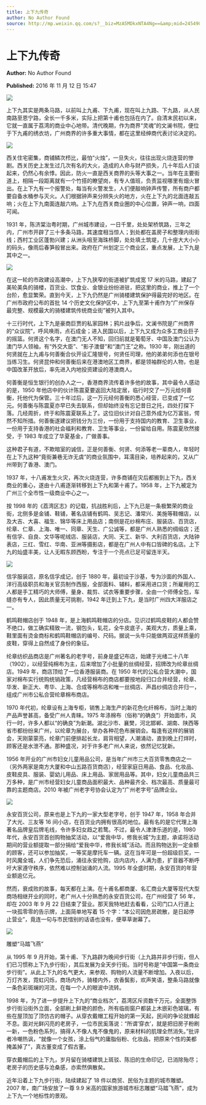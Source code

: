 ```yaml
---
title: 上下九传奇
author: No Author Found
source: http://mp.weixin.qq.com/s?__biz=MzA5MDkxNTA4Ng==&amp;mid=2454904588&amp;idx=1&amp;sn=770cc44268a2b65848dec0e7e6e2b264&amp;chksm=87a2176db0d59e7bf4fb5696b716940a8668ea735809348aaa8f392abe1de32b969a37384d38#rd
---
```


# 上下九传奇

**Author:** No Author Found

**Published:** 2016 年 11 月 12 日 15:47

![](http://mmbiz.qpic.cn/mmbiz_jpg/PJWG74pLsMY6VjSs8icl92DouG8adAGS0ibIkmicA6dYrXchQel1ic3LTtD572I9r9sbW2tOnBvpibgicAXRcdc4p5aA/0?wx_fmt=jpeg)

上下九其实是两条马路，以前叫上九甫、下九甫，现在叫上九路、下九路，从人民南路至恩宁路，全长一千多米，实际上把第十甫也包括在内了。自清末民初以来，它就一直属于荔湾的商业中心地带。清代晚期，作为商界“灵魂”的文澜书院，便位于下九甫的绣衣坊，广州商界的许多重大事情，都在这里经绅商代表讨论决定的。

![](http://mmbiz.qpic.cn/mmbiz_jpg/PJWG74pLsMbzD6Dfp786Qkr6KSGXlglw3chgg9NXRUAhb7F41JEJkBQe2cQshzh5SJw5UCCZLe2H90xNn0ARnA/0?wx_fmt=jpeg)

西关住宅密集，商铺鳞次栉比，最怕“火烛”，一旦失火，往往出现火烧连营的惨剧。西关历史上发生过几次有名的大火，造成的人命与财产损失，几十年后人们谈起来，仍然心有余悸。因此，防火一直是西关商界的头等大事之一。当年在主要街道上，相隔一段距离就有一个竹搭的瞭望岗，有专人值班，负责监视哪里有烟火冒出。在上下九有一个报警处，每当有火警发生，人们便敲响钟声传警，所有商户都要自备水桶参与灭火。人们根据钟声来分辨失火的地方，火在上下九的北面连敲五响；火在上下九南面连敲六响。上下九在西关商业圈的中心位置，钟声一响，四面可闻。

1931 年，陈济棠治粤时期，广州城市建设，一日千里，处处架桥筑路，三年之内，广州市开辟了三十多条马路，其速度相当惊人；到处都在盖房子和整理内街街线；西村工业区蓬勃兴建；从洲头咀至海珠桥脚，处处填土筑堤，几十座大大小小的码头，像雨后春笋般冒出来。政府在广州划定三个商业区，重点发展，上下九是其中之一。

![](http://mmbiz.qpic.cn/mmbiz_jpg/PJWG74pLsMbzD6Dfp786Qkr6KSGXlglwDmZgTMaw9rVayvuzibTd1lzwANoyDRuAN5OVDpDwvciaHicKFNzPuNzcA/0?wx_fmt=jpeg)

在这一轮的市政建设高潮中，上下九狭窄的街道被扩筑成宽 17 米的马路，建起了美轮美奂的骑楼，百货业、饮食业、金银业纷纷进驻，把这里的商业，推上了一个台阶，愈显繁荣。直到今天，上下九仍然是广州骑楼建筑保护得最完好的地区。在广州市政府公布的首批 14 个历史文化保护区中，上下九至第十甫作为“广州保存最完整、规模最大的骑楼建筑传统商业街”被列入其中。

十三行时代，上下九是豪商巨贾的私家园林；鸦片战争后，文澜书院是广州商界的“众议院”，呼风唤雨，点石成金；进入民国以后，上下九又成为众多工商业巨子的摇篮。何贤这个名字，在澳门无人不知，回归前就是葡萄牙、中国及澳门公认为澳门华人领袖，有“外交大臣”、“影子澳督”和“澳门王”之称。1930 年，刚出道的何贤就在上九甫与何善衡合伙开设汇隆银号，何贤任司理，他的弟弟何添也在银号当练习生。何贤昆仲和何善衡后来在港澳地区工商界，都是领袖群伦的人物，也是中国改革开放后，率先进入内地投资建设的港澳商人。

何善衡是恒生银行的创办人之一，香港商界流传着许多他的故事，其中最令人感动的是，1950 年他店中的伙计陈震夏要返回大陆定居，临行时交了一万元给何善衡，托他代为保管。三十年过后，这一万元经何善衡的悉心经营，已变成了一亿元。何善衡与陈震夏亦早已失去联系，但却始终没有忘记昔日之托，四处打探下落。几经周折，终于和陈震夏联系上了。这位旧伙计对自己意外成为亿万富翁，愕然不知所措。何善衡遂建议把钱分为三份，一份用于支持国内的教育、卫生事业，一份用于支持香港的社会福利和教育、卫生等事业，一份留给自用。陈震夏欣然接受，于 1983 年成立了华夏基金，广做善事。

这种君子有道，不欺暗室的诚信，正是何善衡、何贤、何添等老一辈商人，年轻时在上下九这种“竟街兼巷无诈无虞”的商业氛围中，耳濡目染，培养起来的，又从广州带到了香港、澳门。

1937 年，十八甫发生火灾，再次火烧连营，许多商铺在灾后都搬到上下九，西关商业的重心，遂由十八甫逐渐转移到上下九和第十甫了。1958 年，上下九被定为广州三个全市性一级商业中心之一。

按 1998 年的《荔湾区志》的记载，抗战胜利后，上下九已是一条极繁荣的商业街，北侧多是金铺、鞋铺，著名店铺有鹤鸣、吴志记、潘常兴、美施等鞋帽店，以及大吉、大喜、福生、锦华等床上用品店；南侧是花纱棉布庄、服装店、百货店，纶章、仁章、上海、唯一、同章、天生、广公诚等，都是广州人熟悉的绸缎店；还有信孚、自良、文华等呢绒店、服装店，大同、天工、新华、大利百货店，大陆钟表店，三红、雪红、华南、亚洲等摄影店，都是在广州人中有口皆碑的名店。上下九的灿盛丰美，让人无暇东顾西盼，专注于一个亮点已足可留连半天。

![](http://mmbiz.qpic.cn/mmbiz_jpg/PJWG74pLsMbzD6Dfp786Qkr6KSGXlglwOyD4HAnbB5ibKWicvMkn83Ry1pIia8wvyymzpcvjIfVplp1ndibibpvyW5w/0?wx_fmt=jpeg)

信孚服装店，原名信孚成记，创于 1880 年，最初设于沙基，专为沙面的外国人、洋行高级职员和海关官员制作西服，全部面料、辅料，都采用进口货；所雇用的工人都是手工精巧的大师傅，量身、裁剪、试衣等重要步骤，全由一个师傅全包，车缝亦有专人，因此质量无可挑剔，1942 年迁到上下九，是当时广州四大洋服店之一。

鹤鸣鞋帽店创于 1948 年，是上海鹤鸣鞋帽店的分店。见识过鹤鸣皮鞋的人都会赞不绝口，做工确实精致一流，钢包头，轧花，全牛皮底子，美观大方，质量上乘，鞋里面有烫金商标和鹤鸣鞋帽店的编号、尺码。据说一头牛只能做两双这样质量的皮鞋，穿得上自然成了身份的象征。

纶章纺织品商店是广州著名的老字号，前身是盛记布店，始建于光绪二十八年（1902），以经营纯棉布为主，后来增加了小批量的丝绸经营，招牌改为纶章丝绸店。1949 年，商店顶给了一位香港服装商。在 1950 年代的公私合营大潮中，国家对棉布实行统购统销政策，凡经营棉布的商店都要按地段归口合并经营，纶章、华发、新正大、粤华、上海、合成等棉布店和唯一丝绸店、声昌纱绸店合并归一，组成广州市公私合营纶章棉布商店。

1970 年代初，纶章设有上海专柜，销售上海生产的新花色化纤棉布，当时上海的产品声誉甚高，备受广州人青睐。1975 年涤棉布（俗称“的确良”）开始面市，风行一时，许多人都以“的确良”为新潮。湖北沙市、襄樊，河北邯郸、湖南、陕西等省市都纷纷来广州，以纶章为展台，举办各种花色布展销会。每逢有这样的展销会，天刚蒙蒙亮，纶章门前便排起长龙，肩背相望，人潮涌动，直到晚上打烊时，顾客还是水泄不通。那种盛况，对于许多老广州人来说，依然记忆犹新。

1956 年开业的广州市妇女儿童用品公司，是当年广州市三大百货零售商店之一（另外两家是南方大厦和中山五路百货商店），经营家庭日用品、食品、化妆品、皮鞋皮具、服装、婴幼儿用品、床上用品、家居用品等。其中，妇女儿童商品共三万多种，是广州市经营妇女儿童商品面积最大、品种最齐全、档次最高、质量最可靠的主题商店。2010 年被广州老字号协会认定为“广州老字号”品牌企业。

![](http://mmbiz.qpic.cn/mmbiz_jpg/PJWG74pLsMbzD6Dfp786Qkr6KSGXlglwMKyT4jRnPphhsib2ibmeAd9dTpkPeDpmtv0EGaUJJlcQsYdBLjSSDtTQ/0?wx_fmt=jpeg)

永安百货公司，原来也是上下九的一家大型老字号，创于 1947 年，1958 年合并了大光、三友等 16 间小店，在百货业内拥有很高的地位。最有名的是它代理上海著名品牌皇后牌毛线，令许多妇女趋之若鹜。不过，最令人津津乐道的是，1980 年代，永安百货首创购物抽奖活动，以“爱我中华，修我长城”为主题，承诺将活动期间的营业额提取一部分捐给“爱我中华，修我长城”活动。而且购物达到一定金额的顾客，还可以参加抽奖，一等奖是摩托车一辆。这在当年可是一份超级巨奖，一时风魔全城，人们争先恐后，涌往永安抢购，店内店内，人满为患，扩音器不断呼吁大家遵守秩序，依然难以控制汹涌的人流。1995 年全盛时期，永安百货的年营业额逾亿元。

然而，衰成败的故事，每天都在上演。在十甫名都商厦、名汇商业大厦等现代大型商场相继开业的同时，老广州人十分熟悉的永安百货公司，在广州经营了 56 年，却在 2003 年 9 月 22 日结束了营业。那天我特地赶去看看，公司门口人行道上一块孤零零的告示牌，上面简单地写着 15 个字：“本公司因危房疏散，是日起停止营业”，竟连一句与市民惜别的话语也没有，便草草谢幕了。

![](http://mmbiz.qpic.cn/mmbiz_jpg/PJWG74pLsMbzD6Dfp786Qkr6KSGXlglwwEVEia7D8zJnTDpvX5U9pPkmXdIvcicyvU2OiaaT6yUibAztnnickvjatFA/0?wx_fmt=jpeg)

雕塑“马踏飞燕”

从 1995 年 9 月开始，第十甫、下九路辟为晚间步行街（上九路并非步行街，但人们已习惯称上下九步行街），其后发展为全天步行街。当时号称是“中国第一条商业步行街”。从此上下九的名气更大，来参观、购物的人流量不断增加。入夜以后，万灯齐发，霓虹闪烁，商场内外，骑楼内外，衣香鬓影，欢声笑语，整条马路就像一条色彩斑斓的河流，在每一个人的眼波中流转。

1998 年，为了进一步提升上下九的“商业档次”，荔湾区斥资数千万元，全面整饰步行街沿街外立面，全部刷上鲜艳的颜色，所有临街窗户都装上木嵌彩色玻璃，有些在屋顶加了顶仿古的帽子。从穿衣戴帽工程开始的第一天起，民间的争论就蜂起不息。面对光鲜闪亮的老房子，一位市民奚落说：“所谓‘穿衣’，就是把旧房子粉刷一新，一色粉色系列，搞得人不像人鬼不像鬼的，原来材料的肌理全然消失。”批评者冷嘲热讽，“就像一个女孩，涂上俗气的庸脂俗粉、化妆品，把原来个性的美都掩盖掉了”，真古董变成了假古董。

穿衣戴帽后的上下九，岁月留在骑楼建筑上斑驳、陈旧的生命印记，已消除殆尽；老房子的历史感与沧桑感，亦索然俱散矣。

近年沿着上下九步行街，陆续建起了 18 件以商贸、民俗为主题的城市雕塑。2007 年，南广场安放了一尊 9.9 米高的国家旅游城市标志雕塑“马踏飞燕”，成为上下九一个地标性的景观。
